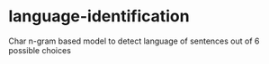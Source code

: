 # language-identification
Char n-gram based model to detect language of sentences out of 6 possible choices
